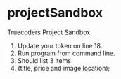 # projectSandbox
Truecoders Project Sandbox

1. Update your token on line 18.
2. Run program from command line.
3. Should list 3 items
4. (title, price and image location);